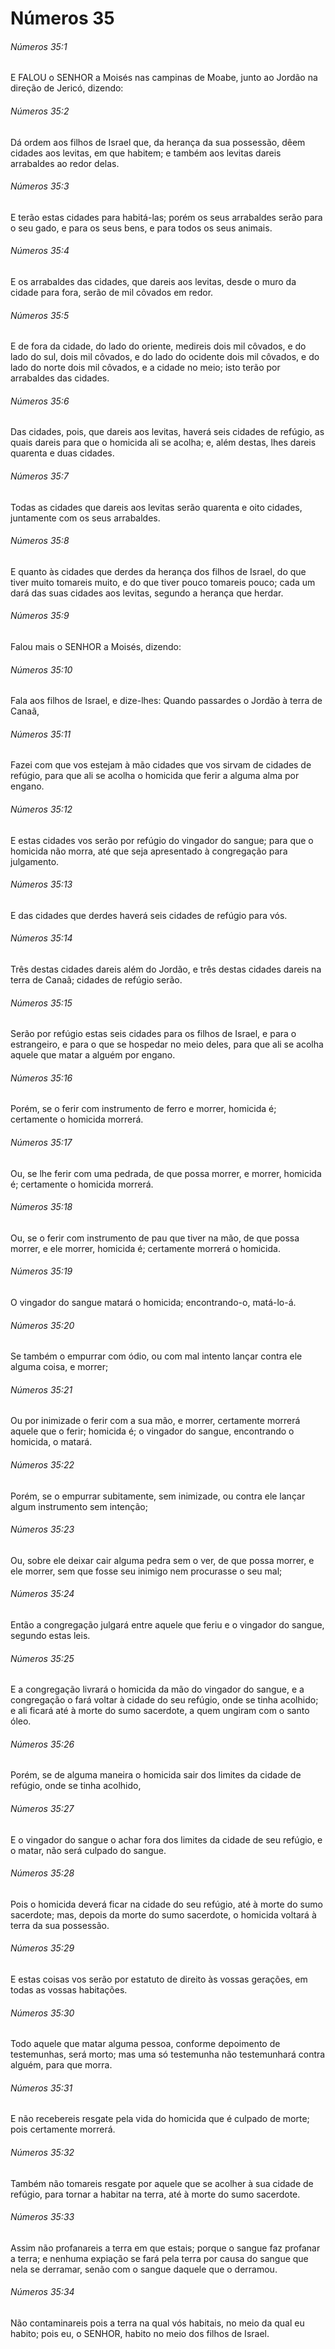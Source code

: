 # Números 35

###### Números 35:1

E FALOU o SENHOR a Moisés nas campinas de Moabe, junto ao Jordão na direção de Jericó, dizendo:

###### Números 35:2

Dá ordem aos filhos de Israel que, da herança da sua possessão, dêem cidades aos levitas, em que habitem; e também aos levitas dareis arrabaldes ao redor delas.

###### Números 35:3

E terão estas cidades para habitá-las; porém os seus arrabaldes serão para o seu gado, e para os seus bens, e para todos os seus animais.

###### Números 35:4

E os arrabaldes das cidades, que dareis aos levitas, desde o muro da cidade para fora, serão de mil côvados em redor.

###### Números 35:5

E de fora da cidade, do lado do oriente, medireis dois mil côvados, e do lado do sul, dois mil côvados, e do lado do ocidente dois mil côvados, e do lado do norte dois mil côvados, e a cidade no meio; isto terão por arrabaldes das cidades.

###### Números 35:6

Das cidades, pois, que dareis aos levitas, haverá seis cidades de refúgio, as quais dareis para que o homicida ali se acolha; e, além destas, lhes dareis quarenta e duas cidades.

###### Números 35:7

Todas as cidades que dareis aos levitas serão quarenta e oito cidades, juntamente com os seus arrabaldes.

###### Números 35:8

E quanto às cidades que derdes da herança dos filhos de Israel, do que tiver muito tomareis muito, e do que tiver pouco tomareis pouco; cada um dará das suas cidades aos levitas, segundo a herança que herdar.

###### Números 35:9

Falou mais o SENHOR a Moisés, dizendo:

###### Números 35:10

Fala aos filhos de Israel, e dize-lhes: Quando passardes o Jordão à terra de Canaã,

###### Números 35:11

Fazei com que vos estejam à mão cidades que vos sirvam de cidades de refúgio, para que ali se acolha o homicida que ferir a alguma alma por engano.

###### Números 35:12

E estas cidades vos serão por refúgio do vingador do sangue; para que o homicida não morra, até que seja apresentado à congregação para julgamento.

###### Números 35:13

E das cidades que derdes haverá seis cidades de refúgio para vós.

###### Números 35:14

Três destas cidades dareis além do Jordão, e três destas cidades dareis na terra de Canaã; cidades de refúgio serão.

###### Números 35:15

Serão por refúgio estas seis cidades para os filhos de Israel, e para o estrangeiro, e para o que se hospedar no meio deles, para que ali se acolha aquele que matar a alguém por engano.

###### Números 35:16

Porém, se o ferir com instrumento de ferro e morrer, homicida é; certamente o homicida morrerá.

###### Números 35:17

Ou, se lhe ferir com uma pedrada, de que possa morrer, e morrer, homicida é; certamente o homicida morrerá.

###### Números 35:18

Ou, se o ferir com instrumento de pau que tiver na mão, de que possa morrer, e ele morrer, homicida é; certamente morrerá o homicida.

###### Números 35:19

O vingador do sangue matará o homicida; encontrando-o, matá-lo-á.

###### Números 35:20

Se também o empurrar com ódio, ou com mal intento lançar contra ele alguma coisa, e morrer;

###### Números 35:21

Ou por inimizade o ferir com a sua mão, e morrer, certamente morrerá aquele que o ferir; homicida é; o vingador do sangue, encontrando o homicida, o matará.

###### Números 35:22

Porém, se o empurrar subitamente, sem inimizade, ou contra ele lançar algum instrumento sem intenção;

###### Números 35:23

Ou, sobre ele deixar cair alguma pedra sem o ver, de que possa morrer, e ele morrer, sem que fosse seu inimigo nem procurasse o seu mal;

###### Números 35:24

Então a congregação julgará entre aquele que feriu e o vingador do sangue, segundo estas leis.

###### Números 35:25

E a congregação livrará o homicida da mão do vingador do sangue, e a congregação o fará voltar à cidade do seu refúgio, onde se tinha acolhido; e ali ficará até à morte do sumo sacerdote, a quem ungiram com o santo óleo.

###### Números 35:26

Porém, se de alguma maneira o homicida sair dos limites da cidade de refúgio, onde se tinha acolhido,

###### Números 35:27

E o vingador do sangue o achar fora dos limites da cidade de seu refúgio, e o matar, não será culpado do sangue.

###### Números 35:28

Pois o homicida deverá ficar na cidade do seu refúgio, até à morte do sumo sacerdote; mas, depois da morte do sumo sacerdote, o homicida voltará à terra da sua possessão.

###### Números 35:29

E estas coisas vos serão por estatuto de direito às vossas gerações, em todas as vossas habitações.

###### Números 35:30

Todo aquele que matar alguma pessoa, conforme depoimento de testemunhas, será morto; mas uma só testemunha não testemunhará contra alguém, para que morra.

###### Números 35:31

E não recebereis resgate pela vida do homicida que é culpado de morte; pois certamente morrerá.

###### Números 35:32

Também não tomareis resgate por aquele que se acolher à sua cidade de refúgio, para tornar a habitar na terra, até à morte do sumo sacerdote.

###### Números 35:33

Assim não profanareis a terra em que estais; porque o sangue faz profanar a terra; e nenhuma expiação se fará pela terra por causa do sangue que nela se derramar, senão com o sangue daquele que o derramou.

###### Números 35:34

Não contaminareis pois a terra na qual vós habitais, no meio da qual eu habito; pois eu, o SENHOR, habito no meio dos filhos de Israel.

